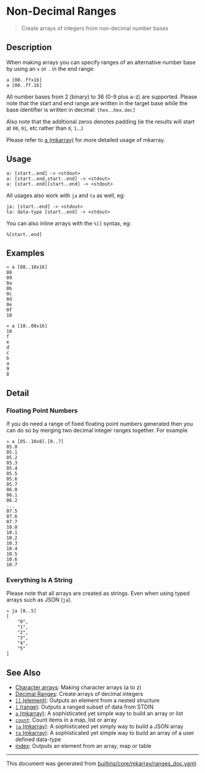 # Non-Decimal Ranges

> Create arrays of integers from non-decimal number bases

## Description

When making arrays you can specify ranges of an alternative number base by
using an `x` or `.` in the end range:

```
a [00..ffx16]
a [00..ff.16]
```

All number bases from 2 (binary) to 36 (0-9 plus a-z) are supported.
Please note that the start and end range are written in the target base
while the base identifier is written in decimal: `[hex..hex.dec]`

Also note that the additional zeros denotes padding (ie the results will
start at `00`, `01`, etc rather than `0`, `1`...)

Please refer to [a (mkarray)](../commands/a.md) for more detailed usage of mkarray.

## Usage

```
a: [start..end] -> <stdout>
a: [start..end,start..end] -> <stdout>
a: [start..end][start..end] -> <stdout>
```

All usages also work with `ja` and `ta` as well, eg:

```
ja: [start..end] -> <stdout>
ta: data-type [start..end] -> <stdout>
```

You can also inline arrays with the `%[]` syntax, eg:

```
%[start..end]
```

## Examples

```
» a [08..10x16]
08
09
0a
0b
0c
0d
0e
0f
10
```

```
» a [10..08x16]
10
f
e
d
c
b
a
9
8
```

## Detail

### Floating Point Numbers

If you do need a range of fixed floating point numbers generated then you can
do so by merging two decimal integer ranges together. For example

```
» a [05..10x8].[0..7]
05.0
05.1
05.2
05.3
05.4
05.5
05.6
05.7
06.0
06.1
06.2
...
07.5
07.6
07.7
10.0
10.1
10.2
10.3
10.4
10.5
10.6
10.7
```

### Everything Is A String

Please note that all arrays are created as strings. Even when using typed
arrays such as JSON (`ja`).

```
» ja [0..5]
[
    "0",
    "1",
    "2",
    "3",
    "4",
    "5"
] 
```

## See Also

* [Character arrays](../mkarray/character.md):
  Making character arrays (a to z)
* [Decimal Ranges](../mkarray/decimal.md):
  Create arrays of decimal integers
* [`[[` (element)](../commands/element.md):
  Outputs an element from a nested structure
* [`[` (range)](../commands/range.md):
  Outputs a ranged subset of data from STDIN
* [`a` (mkarray)](../commands/a.md):
  A sophisticated yet simple way to build an array or list
* [`count`](../commands/count.md):
  Count items in a map, list or array
* [`ja` (mkarray)](../commands/ja.md):
  A sophisticated yet simply way to build a JSON array
* [`ta` (mkarray)](../commands/ta.md):
  A sophisticated yet simple way to build an array of a user defined data-type
* [index](../commands/item-index.md):
  Outputs an element from an array, map or table

<hr/>

This document was generated from [builtins/core/mkarray/ranges_doc.yaml](https://github.com/lmorg/murex/blob/master/builtins/core/mkarray/ranges_doc.yaml).
